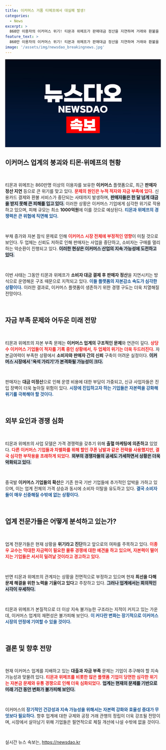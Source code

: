 ```yaml
---
title: 이커머스 거품 티메프에서 대실패 발생!
categories:
  - News
excerpt: >
  860만 이용자의 이커머스 위기! 티몬과 위메프가 판매대금 정산을 지연하며 거래와 환불을 중단했습니다. 자금난으로 피해 규모는 1000억원을 넘길 전망인데, 이는 이커머스 시장의 뿌리부터 흔드는 신호탄일까요? 클릭해 자세한 내용을 확인하세요!
feature_text: >
  860만 이용자의 이커머스 위기! 티몬과 위메프가 판매대금 정산을 지연하며 거래와 환불을 중단했습니다. 자금난으로 피해 규모는 1000억원을 넘길 전망인데, 이는 이커머스 시장의 뿌리부터 흔드는 신호탄일까요? 클릭해 자세한 내용을 확인하세요!
image: '/assets/img/newsdao_breakingnews.jpg'
---
```


<p><img src="/assets/img/newsdao_breakingnews.jpg" alt="implanttips 속보" /></p>

<h2 data-ke-size="size26">이커머스 업계의 붕괴와 티몬·위메프의 현황</h2>

<p data-ke-size="size16">&nbsp;</p>

<p>티몬과 위메프는 860만명 이상의 이용자를 보유한 <strong>이커머스</strong> 플랫폼으로, 최근 <strong>판매자 정산 지연</strong> 등으로 큰 위기를 맞고 있다. <b><span style="color: #ee2323;">문제의 원인은 누적 적자와 자금 부족에 있다.</span></b> 신용카드 결제와 환불 서비스가 중단되는 사태까지 발생하며, <b><span style="background-color: #21538527;">판매자들은 한 달 넘게 대금을 받지 못해 큰 피해를 입고 있다.</span></b> 이러한 상황은 이커머스 기업에게 심각한 위기로 작용하고 있으며, 피해 규모는 최소 <strong>1000억원</strong>에 이를 것으로 예상된다. <b><span style="color: #1a5490;">티몬과 위메프의 경쟁력은 큰 위협에 직면해 있다.</span></b></p>

<p data-ke-size="size16">&nbsp;</p>

<p>부채 증가와 자본 잠식 문제로 인해 <b><span style="color: #ee2323;">이커머스 시장 전체에 부정적인 영향</span></b>이 미칠 것으로 보인다. 두 업체는 신뢰도 저하로 인해 판매자는 사업을 중단하고, 소비자는 구매를 멀리하는 악순환이 진행되고 있다. <b><span style="background-color: #21538527;">이러한 현상은 이커머스 산업의 지속 가능성에 도전하고 있다.</span></b> </p>

<p data-ke-size="size16">&nbsp;</p>

<p>이번 사태는 그동안 티몬과 위메프가 <strong>소비자 대금 결제 후 판매자 정산</strong>을 지연시키는 방식으로 운영해온 구조 때문으로 지적되고 있다. <b><span style="color: #1a5490;">이들 플랫폼의 자본감소 속도가 심각한 상황이다.</span></b> 이러한 결과로, 이커머스 플랫폼이 생존하기 위한 경쟁 구도는 더욱 치열해질 전망이다. </p>

<p data-ke-size="size16">&nbsp;</p>

<h2 data-ke-size="size26">자금 부족 문제와 어두운 미래 전망</h2>

<p data-ke-size="size16">&nbsp;</p>

<p>티몬과 위메프의 자본 부족 문제는 <strong>이커머스 업계의 구조적인 문제</strong>와 연관이 깊다. <b><span style="color: #ee2323;">상당수 이커머스 기업들이 적자를 기록 중인 상황에서, 두 업체의 위기는 더욱 두드러진다.</span></b> 자본금여력이 부족한 상황에서 <strong>소비자와 판매자 간의 신뢰</strong> 구축이 어려운 실정이다. <b><span style="background-color: #21538527;">이커머스 시장에서 '옥석 가리기'가 본격화될 가능성이 크다.</span></b></p>

<p data-ke-size="size16">&nbsp;</p>

<p>판매자는 <strong>대금 미정산</strong>으로 인해 운영 비용에 대한 부담이 가중되고, 신규 사업자들은 진입 장벽이 더욱 높아질 위험이 있다. <b><span style="color: #1a5490;">시장에 진입하고자 하는 기업들은 자본력을 강화해 위기를 극복해야 할 것이다.</span></b> </p>

<p data-ke-size="size16">&nbsp;</p>

<h2 data-ke-size="size26">외부 요인과 경쟁 심화</h2>

<p data-ke-size="size16">&nbsp;</p>

<p>티몬과 위메프의 사업 모델은 가격 경쟁력을 갖추기 위해 <strong>출혈 마케팅에 의존하고</strong> 있었다. <b><span style="color: #ee2323;">다른 이커머스 기업들과 차별화를 위해 할인 쿠폰 남발과 같은 전략을 사용했지만, 결국 심각한 부작용을 초래하게 되었다.</span></b> <b><span style="background-color: #21538527;">외부의 경쟁자들의 공세도 가세하면서 상황은 더욱 악화되고 있다.</span></b></p>

<p data-ke-size="size16">&nbsp;</p>

<p>중국발 <strong>이커머스 기업들의 확산</strong>은 기존 한국 기반 기업들에 추가적인 압박을 가하고 있으며, 이는 업계 전체의 가격 상승과 동시에 소비자 이탈을 유도하고 있다. <b><span style="color: #1a5490;">결국 소비자들이 매우 신중해질 수밖에 없는 상황이다.</span></b> </p>

<p data-ke-size="size16">&nbsp;</p>

<h2 data-ke-size="size26">업계 전문가들은 어떻게 분석하고 있는가?</h2>

<p data-ke-size="size16">&nbsp;</p>

<p>업계 전문가들은 현재 상황을 <strong>위기라고 진단</strong>하고 앞으로의 여파를 주목하고 있다. <b><span style="color: #ee2323;">이종우 교수는 막대한 자금력이 필요한 물류 경쟁에 대한 예견을 하고 있으며, 자본력이 떨어지는 기업들은 서서히 밀려날 것이라고 경고하고 있다.</span></b> </p>

<p data-ke-size="size16">&nbsp;</p>

<p>반면 티몬과 위메프의 관계자는 상황을 전면적으로 부정하고 있으며 현재 <strong>최선을 다해 문제 해결을 위한 노력을 기울이고 있다</strong>고 주장하고 있다. <b><span style="background-color: #21538527;">그러나 업계에서는 회의적인 시각이 우세하다.</span></b> </p>

<p data-ke-size="size16">&nbsp;</p>

<p>티몬과 위메프가 본질적으로 더 이상 지속 불가능한 구조라는 지적이 커지고 있는 가운데, 이커머스 업계의 재편성은 불가피해 보인다. <b><span style="color: #1a5490;">이 커다란 변화는 장기적으로 이커머스 시장의 안정에 기여할 수 있을 것이다.</span></b> </p>

<p data-ke-size="size16">&nbsp;</p>

<h2 data-ke-size="size26">결론 및 향후 전망</h2>

<p data-ke-size="size16">&nbsp;</p>

<p>현재 이커머스 업계를 지배하고 있는 <strong>대출과 자금 부족</strong> 문제는 기업이 추구해야 할 지속 가능성과 맞물려 있다. <b><span style="color: #ee2323;">티몬과 위메프를 비롯한 많은 플랫폼 기업이 당면한 심각한 위기는 자본금 문제와 유통 경쟁으로 인해 더욱 심화되었다.</span></b> <b><span style="background-color: #21538527;">업계는 현재의 문제를 기반으로 미래 기간 동안 변화가 불가피해 보인다.</span></b></p>

<p data-ke-size="size16">&nbsp;</p>

<p>이커머스의 <b><span style="color: #1a5490;">장기적인 건강성과 지속 가능성을 위해서는 자본력 강화와 효율성 증대가 무엇보다 필요하다.</span></b> 향후 업계에 대한 규제와 공정 거래 관행의 정립이 더욱 강조될 전망이며, 시장에서 살아남기 위해 기업들은 필연적으로 체질 개선에 나설 수밖에 없을 것이다. </p>

<p data-ke-size="size16">&nbsp;</p>
실시간 뉴스 속보는, <a href="https://newsdao.kr" rel="dofollow">https://newsdao.kr</a>



